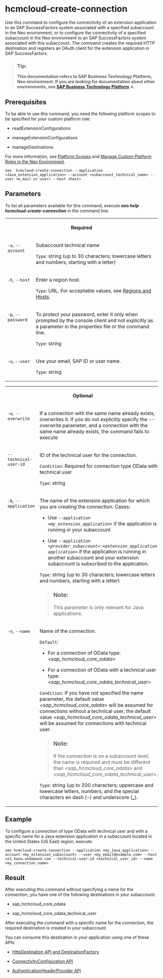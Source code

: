 <!-- loioba4e8bbf0ec4409fae7064bcbbe07e49 -->

# hcmcloud-create-connection

Use this command to configure the connectivity of an extension application to an SAP SuccessFactors system associated with a specified subaccount in the Neo environment, or to configure the connectivity of a specified subaccount in the Neo environment to an SAP SuccessFactors system associated with this subaccount. The command creates the required HTTP destination and registers an OAuth client for the extension application in SAP SuccessFactors.



> ### Tip:  
> **This documentation refers to SAP Business Technology Platform, Neo environment. If you are looking for documentation about other environments, see [SAP Business Technology Platform](https://help.sap.com/viewer/65de2977205c403bbc107264b8eccf4b/Cloud/en-US/6a2c1ab5a31b4ed9a2ce17a5329e1dd8.html "SAP Business Technology Platform (SAP BTP) is an integrated offering comprised of four technology portfolios: database and data management, application development and integration, analytics, and intelligent technologies. The platform offers users the ability to turn data into business value, compose end-to-end business processes, and build and extend SAP applications quickly.") :arrow_upper_right:.**



## Prerequisites

To be able to use this command, you need the following platform scopes to be specified for your custom platform role:

-   readExtensionConfigurations

-   manageExtensionConfigurations

-   manageDestinations


For more information, see [Platform Scopes](https://help.sap.com/viewer/65de2977205c403bbc107264b8eccf4b/Cloud/en-US/f2260746ed8e446fafdeaaa8ab43e307.html) and [Manage Custom Platform Roles in the Neo Environment](https://help.sap.com/viewer/65de2977205c403bbc107264b8eccf4b/Cloud/en-US/ede5f721e78e4d678c87c8a200c564ca.html).



```
neo  hcmcloud-create-connection --application <Java_extension_application> --account <subaccount_technical_name> --user <e_mail or user> --host <host>
```



## Parameters



To list all parameters available for this command, execute ***neo help hcmcloud-create-connection*** in the command line.


<table>
<tr>
<th valign="top" colspan="2">

Required



</th>
</tr>
<tr>
<td valign="top">

`-a`, `--account`



</td>
<td valign="top">

Subaccount technical name

`Type`: string \(up to 30 characters; lowercase letters and numbers, starting with a letter\)



</td>
</tr>
<tr>
<td valign="top">

`-h`, `--host`



</td>
<td valign="top">

Enter a region host.

`Type`: URL. For acceptable values, see [Regions and Hosts](https://help.sap.com/viewer/65de2977205c403bbc107264b8eccf4b/Cloud/en-US/350356d1dc314d3199dca15bd2ab9b0e.html).



</td>
</tr>
<tr>
<td valign="top">

`-p`, `--password`



</td>
<td valign="top">

To protect your password, enter it only when prompted by the console client and not explicitly as a parameter in the properties file or the command line.

`Type`: string



</td>
</tr>
<tr>
<td valign="top">

`-u`, `--user`



</td>
<td valign="top">

Use your email, SAP ID or user name.

`Type`: string



</td>
</tr>
</table>


<table>
<tr>
<th valign="top" colspan="2">

Optional



</th>
</tr>
<tr>
<td valign="top">

`-w`, `--overwrite`



</td>
<td valign="top">

If a connection with the same name already exists, overwrites it. If you do not explicitly specify the --overwrite parameter, and a connection with the same name already exists, the command fails to execute



</td>
</tr>
<tr>
<td valign="top">

`--technical-user-id`



</td>
<td valign="top">

ID of the technical user for the connection.

`Condition`: Required for connection type OData with technical user

`Type`: string



</td>
</tr>
<tr>
<td valign="top">

`-b`, `--application`



</td>
<td valign="top">

The name of the extension application for which you are creating the connection. Cases:

-   Use <code>--application <i class="varname">&lt;my_extension_application&gt;</i></code> if the application is running in your subaccount

-   Use <code>--application <i class="varname">&lt;provider_subaccount&gt;</i>:<i class="varname">&lt;extension_application application&gt;</i></code> if the application is running in another subaccount and your extension subaccount is subscribed to the application.


`Type`: string \(up to 30 characters; lowercase letters and numbers, starting with a letter\)

> ### Note:  
> This parameter is only relevant for Java applications.



</td>
</tr>
<tr>
<td valign="top">

`-n`, `--name`



</td>
<td valign="top">

Name of the connection.

`Default`:

-   For a connection of OData type: *<sap\_hcmcloud\_core\_odata\>*

-   For a connection of OData with a technical user type: *<sap\_hcmcloud\_core\_odata\_technical\_user\>*


`Condition`: If you have not specified the name parameter, the default value *<sap\_hcmcloud\_core\_odata\>* will be assumed for connections without a technical user, the default value *<sap\_hcmcloud\_core\_odata\_technical\_user\>* will be assumed for connections with technical user.

> ### Note:  
> If the connection is on a subaccount level, the name is required and must be different than *<sap\_hcmcloud\_core\_odata\>* and *<sap\_hcmcloud\_core\_odata\_technical\_user\>*.

`Type`: string \(up to 200 characters; uppercase and lowercase letters, numbers, and the special characters en dash \(**\-**\) and underscore \(**\_**\).



</td>
</tr>
</table>



## Example

To configure a connection of type OData with technical user and with a specific name for a Java extension application in a subaccount located in the United States \(US East\) region, execute:

```
neo hcmcloud-create-connection --application <my_Java_application> --account <my_extension_subaccount> --user <my_email@example.com> --host us1.hana.ondemand.com --technical-user-id <technical_user_id> --name <my_connection_name>
```



<a name="loioba4e8bbf0ec4409fae7064bcbbe07e49__section_ymd_t5z_gbb"/>

## Result

After executing this command without specifying a name for the connection, you have one of the following destinations in your subaccount:

-   sap\_hcmcloud\_core\_odata

-   sap\_hcmcloud\_core\_odata\_technical\_user


After executing the command with a specific name for the connection, the required destination is created in your subaccount.

You can consume this destination in your application using one of these APIs:

-   [HttpDestination API and DestinationFactory](https://help.sap.com/viewer/cca91383641e40ffbe03bdc78f00f681/Cloud/en-US/462dbffef4614044b5c727c9de37672e.html)

-   [ConnectivityConfiguration API](https://help.sap.com/viewer/cca91383641e40ffbe03bdc78f00f681/Cloud/en-US/4da3b13c88ce4220bbd56a4361799668.html)

-   [AuthenticationHeaderProvider API](https://help.sap.com/viewer/cca91383641e40ffbe03bdc78f00f681/Cloud/en-US/df6c1ffd39f0451594d737cf7638ce00.html)


